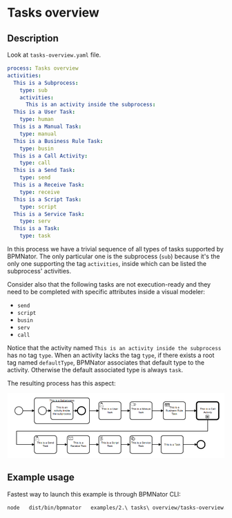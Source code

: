 # Tasks overview

## Description

Look at `tasks-overview.yaml` file.

```YAML
process: Tasks overview
activities:
  This is a Subprocess:
    type: sub
    activities:
      This is an activity inside the subprocess:
  This is a User Task:
    type: human
  This is a Manual Task:
    type: manual
  This is a Business Rule Task:
    type: busin
  This is a Call Activity:
    type: call
  This is a Send Task:
    type: send
  This is a Receive Task:
    type: receive
  This is a Script Task:
    type: script
  This is a Service Task:
    type: serv
  This is a Task:
    type: task
```

In this process we have a trivial sequence of all types of tasks supported by BPMNator. The only particular one is the subprocess (`sub`) because it's the only one supporting the tag `activities`, inside which can be listed the subprocess' activities.

Consider also that the following tasks are not execution-ready and they need to be completed with specific attributes inside a visual modeler:

- `send`
- `script`
- `busin`
- `serv`
- `call`

Notice that the activity named `This is an activity inside the subprocess` has no tag `type`. When an activity lacks the tag `type`, if there exists a root tag named `defaultType`, BPMNator associates that default type to the activity. Otherwise the default associated type is always `task`.

The resulting process has this aspect:

![Tasks overview](tasks-overview.png?raw=true)

## Example usage
Fastest way to launch this example is through BPMNator CLI:

```BASH
node   dist/bin/bpmnator   examples/2.\ tasks\ overview/tasks-overview.yaml   examples/2.\ tasks\ overview/tasks-overview.bpmn
```